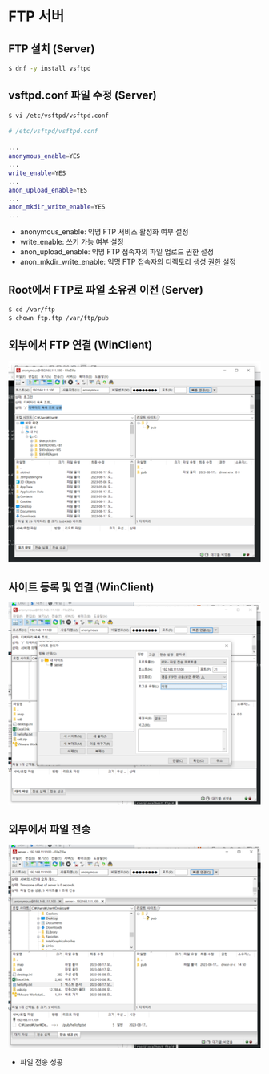 # FTP 서버

## FTP 설치 (Server)

```bash
$ dnf -y install vsftpd
```

## vsftpd.conf 파일 수정 (Server)

```bash
$ vi /etc/vsftpd/vsftpd.conf
```

```bash
# /etc/vsftpd/vsftpd.conf

...
anonymous_enable=YES
...
write_enable=YES
...
anon_upload_enable=YES
...
anon_mkdir_write_enable=YES
...
```

- anonymous_enable: 익명 FTP 서비스 활성화 여부 설정
- write_enable: 쓰기 가능 여부 설정
- anon_upload_enable: 익명 FTP 접속자의 파일 업로드 권한 설정
- anon_mkdir_write_enable: 익명 FTP 접속자의 디렉토리 생성 권한 설정

## Root에서 FTP로 파일 소유권 이전 (Server)

```bash
$ cd /var/ftp
$ chown ftp.ftp /var/ftp/pub
```

## 외부에서 FTP 연결 (WinClient)

![Screenshot 2023-08-17 at 23.51.43.png](https://github.com/seungwonbased/TIL/blob/main/Linux/assets/Screenshot_2023-08-17_at_23.51.43.png)

## 사이트 등록 및 연결 (WinClient)

![Screenshot 2023-08-17 at 23.53.06.png](https://github.com/seungwonbased/TIL/blob/main/Linux/assets/Screenshot_2023-08-17_at_23.53.06.png)

## 외부에서 파일 전송

![Screenshot 2023-08-17 at 23.53.37.png](https://github.com/seungwonbased/TIL/blob/main/Linux/assets/Screenshot_2023-08-17_at_23.53.37.png)

- 파일 전송 성공
